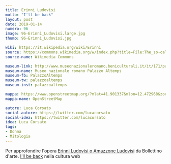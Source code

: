 ```yaml
---
title: Erinni Ludovisi
motto: "I'll be back"
layout: post
date: 2019-01-14
numero: 96
image: 96-Erinni_Ludovisi.large.jpg
thumb: 96-Erinni_Ludovisi.jpg

wiki: https://it.wikipedia.org/wiki/Erinni
source: https://commons.wikimedia.org/w/index.php?title=File:The_so-called_Ludovisi_Fury,_the_head_was_probably_part_of_a_large_high-relief_believed_to_be_a_2nd_century_AD_Roman_copy_of_a_Hellenistic_work,_perharps_a_wounded_Amazon,_Palazzo_Altemps,_Rome_(31992505153).jpg&oldid=333639904&uselang=it
source-name: Wikimedia Commons

museum-link: http://www.museonazionaleromano.beniculturali.it/it/171/palazzo-altemps
museum-name: Museo nazionale romano Palazzo Altemps
museum-fb: PalazzoAltemps
museum-tw: palazzoaltemps
museum-inst: palazzoaltemps

mappa: https://www.openstreetmap.org/?mlat=41.901337&mlon=12.472968&zoom=15#map=15/41.9013/12.4730
mappa-name: OpenStreetMap

autore: Luca Corsato
social-autore: https://twitter.com/lucacorsato
social-idea: https://twitter.com/lucacorsato
idea: Luca Corsato
tags:
- Donna
- Mitologia
---
```


Per approfondire l'opera [Erinni Ludovisi o Amazzone Ludovisi](http://www.bollettinodarte.beniculturali.it/opencms/multimedia/BollettinoArteIt/documents/1437398766986_03_-_S._Ferri.pdf) da Bollettino d'arte. [I'll be back](https://en.wikipedia.org/wiki/I%27ll_be_back) nella cultura web
